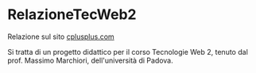 # RelazioneTecWeb2
Relazione sul sito [cplusplus.com](http://www.cplusplus.com/)

Si tratta di un progetto didattico per il corso Tecnologie Web 2, tenuto dal 
prof. Massimo Marchiori, dell'università di Padova.
